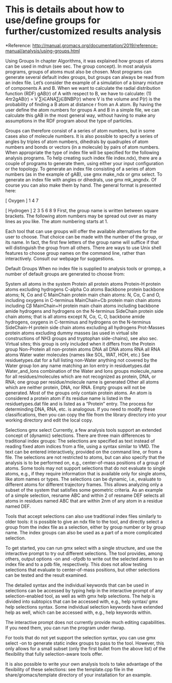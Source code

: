 # This is details about how to use/define groups for further/customized results analysis

*Reference: http://manual.gromacs.org/documentation/2019/reference-manual/analysis/using-groups.html

Using Groups
In chapter Algorithms, it was explained how groups of atoms can be used in mdrun (see sec. The group concept). In most analysis programs, groups of atoms must also be chosen. Most programs can generate several default index groups, but groups can always be read from an index file. Let’s consider the example of a simulation of a binary mixture of components A and B. When we want to calculate the radial distribution function (RDF) gAB(r) of A with respect to B, we have to calculate:
(1)
4πr2gAB(r) = V ∑i∈ANA∑j∈BNBP(r)
where V is the volume and P(r) is the probability of finding a B atom at distance r from an A atom.
By having the user define the atom numbers for groups A and B in a simple file, we can calculate this gAB in the most general way, without having to make any assumptions in the RDF program about the type of particles.

Groups can therefore consist of a series of atom numbers, but in some cases also of molecule numbers. It is also possible to specify a series of angles by triples of atom numbers, dihedrals by quadruples of atom numbers and bonds or vectors (in a molecule) by pairs of atom numbers. When appropriate the type of index file will be specified for the following analysis programs. To help creating such index file index.ndx), there are a couple of programs to generate them, using either your input configuration or the topology. To generate an index file consisting of a series of atom numbers (as in the example of gAB), use gmx make_ndx or gmx select. To generate an index file with angles or dihedrals, use gmx mk_angndx. Of course you can also make them by hand. The general format is presented here:

[ Oxygen ]
   1       4       7

[ Hydrogen ]
   2       3       5       6
   8       9
First, the group name is written between square brackets. The following atom numbers may be spread out over as many lines as you like. The atom numbering starts at 1.

Each tool that can use groups will offer the available alternatives for the user to choose. That choice can be made with the number of the group, or its name. In fact, the first few letters of the group name will suffice if that will distinguish the group from all others. There are ways to use Unix shell features to choose group names on the command line, rather than interactively. Consult our webpage for suggestions.

Default Groups
When no index file is supplied to analysis tools or grompp, a number of default groups are generated to choose from:

System
all atoms in the system
Protein
all protein atoms
Protein-H
protein atoms excluding hydrogens
C-alpha
Cα atoms
Backbone
protein backbone atoms; N, Cα and C
MainChain
protein main chain atoms: N, Cα, C and O, including oxygens in C-terminus
MainChain+Cb
protein main chain atoms including Cβ
MainChain+H
protein main chain atoms including backbone amide hydrogens and hydrogens on the N-terminus
SideChain
protein side chain atoms; that is all atoms except N, Cα, C, O, backbone amide hydrogens, oxygens in C-terminus and hydrogens on the N-terminus
SideChain-H
protein side chain atoms excluding all hydrogens
Prot-Masses
protein atoms excluding dummy masses (as used in virtual site constructions of NH3 groups and tryptophan side-chains), see also sec. Virtual sites; this group is only included when it differs from the Protein group
Non-Protein
all non-protein atoms
DNA
all DNA atoms
RNA
all RNA atoms
Water
water molecules (names like SOL, WAT, HOH, etc.) See residuetypes.dat for a full listing
non-Water
anything not covered by the Water group
Ion
any name matching an Ion entry in residuetypes.dat
Water_and_Ions
combination of the Water and Ions groups
molecule_name
for all residues/molecules which are not recognized as protein, DNA, or RNA; one group per residue/molecule name is generated
Other
all atoms which are neither protein, DNA, nor RNA.
Empty groups will not be generated. Most of the groups only contain protein atoms. An atom is considered a protein atom if its residue name is listed in the residuetypes.dat file and is listed as a “Protein” entry. The process for determinding DNA, RNA, etc. is analogous. If you need to modify these classifications, then you can copy the file from the library directory into your working directory and edit the local copy.

Selections
gmx select
Currently, a few analysis tools support an extended concept of (dynamic) selections. There are three main differences to traditional index groups:
The selections are specified as text instead of reading fixed atom indices from a file, using a syntax similar to VMD. The text can be entered interactively, provided on the command line, or from a file.
The selections are not restricted to atoms, but can also specify that the analysis is to be performed on, e.g., center-of-mass positions of a group of atoms. Some tools may not support selections that do not evaluate to single atoms, e.g., if they require information that is available only for single atoms, like atom names or types.
The selections can be dynamic, i.e., evaluate to different atoms for different trajectory frames. This allows analyzing only a subset of the system that satisfies some geometric criteria.
As an example of a simple selection, resname ABC and within 2 of resname DEF selects all atoms in residues named ABC that are within 2nm of any atom in a residue named DEF.

Tools that accept selections can also use traditional index files similarly to older tools: it is possible to give an ndx file to the tool, and directly select a group from the index file as a selection, either by group number or by group name. The index groups can also be used as a part of a more complicated selection.

To get started, you can run gmx select with a single structure, and use the interactive prompt to try out different selections. The tool provides, among others, output options -on and -ofpdb to write out the selected atoms to an index file and to a pdb file, respectively. This does not allow testing selections that evaluate to center-of-mass positions, but other selections can be tested and the result examined.

The detailed syntax and the individual keywords that can be used in selections can be accessed by typing help in the interactive prompt of any selection-enabled tool, as well as with gmx help selections. The help is divided into subtopics that can be accessed with, e.g., help syntax/ gmx help selections syntax. Some individual selection keywords have extended help as well, which can be accessed with, e.g., help keywords within.

The interactive prompt does not currently provide much editing capabilities. If you need them, you can run the program under rlwrap.

For tools that do not yet support the selection syntax, you can use gmx select -on to generate static index groups to pass to the tool. However, this only allows for a small subset (only the first bullet from the above list) of the flexibility that fully selection-aware tools offer.

It is also possible to write your own analysis tools to take advantage of the flexibility of these selections: see the template.cpp file in the share/gromacs/template directory of your installation for an example.
